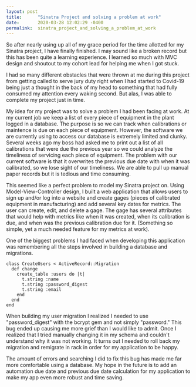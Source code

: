 ```yaml
---
layout: post
title:      "Sinatra Project and solving a problem at work"
date:       2020-03-28 12:02:29 -0400
permalink:  sinatra_project_and_solving_a_problem_at_work
---
```



So after nearly using up all of my grace period for the time allotted for my Sinatra project, I have finally finished. I may sound like a broken record but this has been quite a learning experience. I learned so much with MVC design and shoutout to my cohort lead for helping me when I got stuck. 

I had so many different obstacles that were thrown at me during this project from getting called to serve jury duty right when I had started to Covid-19 being just a thought in the back of my head to something that had fully consumed my attention every waking second. But alas, I was able to complete my project just in time. 


My idea for my project was to solve a problem I had been facing at work. At my current job we keep a list of every piece of equipment in the plant logged in a database. The purpose is so we can track when calibrations or maintence is due on each piece of equipment. However, the software we are currently using to access our database is extremely limited and clunky. Several weeks ago my boss had asked me to print out a list of all calibrations that were due the previous year so we could analyze the timeliness of servicing each piece of equipment. The problem with our current software is that it overwrites the previous due date with when it was calibrated, so we lose sight of our timeliness. We are able to pull up manual paper records but it is tedious and time consuming. 

This seemed like a perfect problem to model my Sinatra project on. Using Model-View-Controller design, I built a web application that allows users to sign up and/or log into a website and create gages (pieces of calibrated equipment in manufacturing) and add several key dates for metrics. The user can create, edit, and delete a gage. The gage has several attributes that would help with metrics like when it was created, when its calibration is due, and when was the previous calibration due for it. (Something so simple, yet a much needed feature for my metrics at work). 

One of the biggest problems I had faced when developing this application was remembering all the steps involved in building a database and migrations. 

```
class CreateUsers < ActiveRecord::Migration
  def change
    create_table :users do |t|
      t.string :name
      t.string :password_digest
      t.string :email
    end
  end
end
```

When building my user migration I realized I needed to use "password_digest" with the bcrypt gem and not simply "password." This bug ended up causing me more grief than I would like to admit. Once I realized that I tried manually changing it in my schema and couldn't understand why it was not working. It turns out I needed to roll back my migration and remigrate in rack in order for my application to be happy. 

The amount of errors and searching I did to fix this bug has made me far more comfortable using a database. 
My hope in the future is to add an automation due date and previous due date calculation for my application to make my app even more robust and time saving. 



